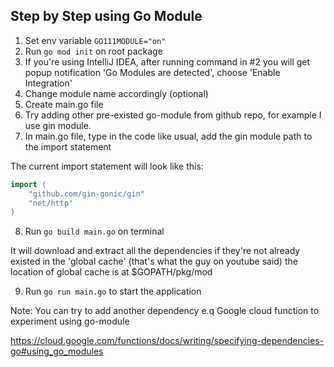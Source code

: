 ## Step by Step using Go Module

1. Set env variable `GO111MODULE="on"`
2. Run `go mod init` on root package
3. If you're using IntelliJ IDEA, after running command in #2 you will get popup notification 'Go Modules are detected', choose 'Enable Integration'
4. Change module name accordingly (optional)
5. Create main.go file
6. Try adding other pre-existed go-module from github repo, for example I use gin module.
7. In main.go file, type in the code like usual, add the gin module path to the import statement

The current import statement will look like this:
```go
import (
	"github.com/gin-gonic/gin"
	"net/http"
)
```

8. Run `go build main.go` on terminal

It will download and extract all the dependencies if they're not already existed in the 'global cache' (that's what the guy on youtube said) the location of global cache is at $GOPATH/pkg/mod
  
9. Run `go run main.go` to start the application

Note:
You can try to add another dependency e.q Google cloud function to experiment using go-module 

https://cloud.google.com/functions/docs/writing/specifying-dependencies-go#using_go_modules